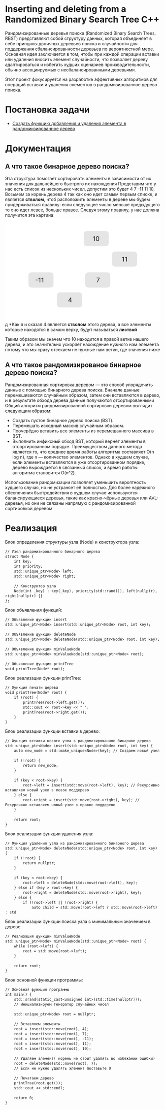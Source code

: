 # Inserting and deleting from a Randomized Binary Search Tree C++

Рандомизированные деревья поиска (Randomized Binary Search Trees, RBST) представляют собой структуру данных, которая объединяет в себе принципы двоичных деревьев поиска и случайности для поддержания сбалансированности деревьев по вероятностной мере. Основная идея заключается в том, чтобы при каждой операции вставки или удаления вносить элемент случайности, что позволяет дереву адаптироваться и избегать худших сценариев производительности, обычно ассоциируемых с несбалансированными деревьями.

Этот проект фокусируется на разработке эффективных алгоритмов для операций вставки и удаления элементов в рандомизированное дерево поиска.


# Постановка задачи
 - [Создать функцию добавления и удаления элемента в рандомиизированное дерево](https://github.com/SkillBond/Inserting-and-deleting-from-a-Randomized-Binary-Search-Tree-C-/blob/main/ins%26del.cpp)



# Документация

## А что такое бинарное дерево поиска? 

Эта структура помогает сортировать элементы в зависимости от их значения для дальнейшего быстрого их нахождения
Представим что у нас есть список из нескольких чисел, допустим это будет 4 7 -11 11 10,
Возьмем за корень дерева 4 так как оно идет самым первым списке, и является **стволом**, чтоб расположить элементы в дереве мы будем придерживаться правилу: если следующее число меньше предыдущего то оно идет левее, больше правее.
Следуя этому правилу, у нас должна получится эта картина:
![Готовое бинарное дерево](/img/tree.png)
д
*Как я и сказал 4 является **стволом** этого дерева, а все элементы которые находятся в самом верху, будут называться **листвой**

Таким образом мы значем что 10 находится в правой ветке нашего дерева, и это значительно ускоряет нахождение нужного нам элемента потому что мы сразу отсекаем не нужные нам ветки, где значения ниже 
## А что такое рандомизированое бинарное дерево поиска?

Рандомизированная сортировка деревом — это способ упорядочить данные с помощью бинарного дерева поиска. Вначале данные перемешиваются случайным образом, затем они вставляются в дерево, и в результате обхода дерева данные получаются отсортированными
Общий алгоритм рандомизированной сортировки деревом выглядит следующим образом:

* Создать пустое бинарное дерево поиска (BST).
* Перемешать исходный массив случайным образом.
* Поочерёдно вставить все элементы из перемешанного массива в BST.
* Выполнить инфиксный обход BST, который вернёт элементы в отсортированном порядке.
Преимуществом данного метода является то, что среднее время работы алгоритма составляет O(n log n), где n — количество элементов. Однако в худшем случае, если элементы вставляются в уже отсортированном порядке, дерево вырождается в связанный список, и время работы алгоритма становится O(n^2).

Использование рандомизации позволяет уменьшить вероятность худшего случая, но не устраняет её полностью. Для более надёжного обеспечения быстродействия в худшем случае используются балансирующиеся деревья, такие как красно-чёрные деревья или AVL-деревья, но они не связаны напрямую с рандомизированной сортировкой деревом.


# Реализация

Блок определения структуры узла (Node) и конструктора узла:
```
// Узел рандомизированного бинарного дерева
struct Node {
    int key;
    int priority;
    std::unique_ptr<Node> left;
    std::unique_ptr<Node> right;

    // Конструктор узла
    Node(int _key) : key(_key), priority(std::rand()), left(nullptr), right(nullptr) {}
};
```
Блок объявления функций:
```
// Объявление функции insert
std::unique_ptr<Node> insert(std::unique_ptr<Node> root, int key);

// Объявление функции deleteNode
std::unique_ptr<Node> deleteNode(std::unique_ptr<Node> root, int key);

// Объявление функции minValueNode
std::unique_ptr<Node> minValueNode(std::unique_ptr<Node> root);

// Объявление функции printTree
void printTree(Node* root);
```
Блок реализации функции printTree:
```
// Функция печати дерева
void printTree(Node* root) {
    if (root) {
        printTree(root->left.get());
        std::cout << root->key << " ";
        printTree(root->right.get());
    }
}
```
Блок реализации функции вставки в дерево:

```
// Функция вставки нового узла в рандомизированное бинарное дерево
std::unique_ptr<Node> insert(std::unique_ptr<Node> root, int key) {
    auto new_node = std::make_unique<Node>(key); // Создаем новый узел

    if (!root) {
        return new_node;
    }

    if (key < root->key) {
        root->left = insert(std::move(root->left), key); // Рекурсивно вставляем новый узел в левое поддерево
    } else {
        root->right = insert(std::move(root->right), key); // Рекурсивно вставляем новый узел в правое поддерево
    }

    return root;
}
```
Блок реализации функции удаления узла:
```
// Функция удаления узла из рандомизированного бинарного дерева
std::unique_ptr<Node> deleteNode(std::unique_ptr<Node> root, int key) {
    if (!root) {
        return nullptr;
    }

    if (key < root->key) {
        root->left = deleteNode(std::move(root->left), key);
    } else if (key > root->key) {
        root->right = deleteNode(std::move(root->right), key);
    } else {
        if (!root->left || !root->right) {
            auto child = std::move(root->left ? std::move(root->left) : std
```
Блок реализации функции поиска узла с минимальным значением в дереве:

```
// Реализация функции minValueNode
std::unique_ptr<Node> minValueNode(std::unique_ptr<Node> root) {
    while (root->left) {
        root = std::move(root->left);
    }

    return root;
}
```
Блок основной функции программы:
```
// Основная функция программы
int main() {
    std::srand(static_cast<unsigned int>(std::time(nullptr))); 
    // Инициализируем генератор случайных чисел

    std::unique_ptr<Node> root = nullptr;

    // Вставляем элементы
    root = insert(std::move(root), 4);
    root = insert(std::move(root), 7);
    root = insert(std::move(root), -11);
    root = insert(std::move(root), 11);
    root = insert(std::move(root), 10);

    // Удаляем элемент( корень не стоит удалять во избежании ошибки)
    root = deleteNode(std::move(root), 7);
    // Если не нужно удалять элемент поставьте 0

    // Печатаем дерево
    printTree(root.get());
    std::cout << std::endl;

    return 0;
}
```
